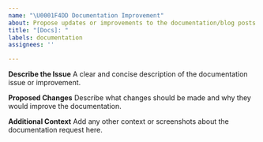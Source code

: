 ```yaml
---
name: "\U0001F4DD Documentation Improvement"
about: Propose updates or improvements to the documentation/blog posts
title: "[Docs]: "
labels: documentation
assignees: ''

---
```


**Describe the Issue**
A clear and concise description of the documentation issue or improvement.

**Proposed Changes**
Describe what changes should be made and why they would improve the documentation.

**Additional Context**
Add any other context or screenshots about the documentation request here.
